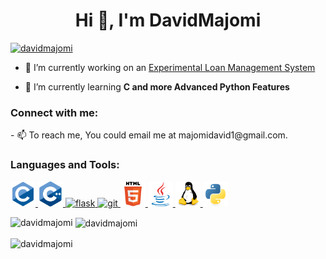 
<h1 align="center">Hi 👋, I'm DavidMajomi</h1>


<p align="left"> <a href="https://github.com/ryo-ma/github-profile-trophy"><img src="https://github-profile-trophy.vercel.app/?username=davidmajomi" alt="davidmajomi" /></a> </p>

- 🔭 I’m currently working on an [Experimental Loan Management System](https://github.com/DavidMajomi/Loan-Management-System-Experiment)

- 🌱 I’m currently learning **C and more Advanced Python Features**
  


<h3 align="left">Connect with me:</h3>
- 📫 To reach me, You could email me at majomidavid1@gmail.com.
<p align="left">
</p>

<h3 align="left">Languages and Tools:</h3>
<p align="left"> <a href="https://www.cprogramming.com/" target="_blank" rel="noreferrer"> <img src="https://raw.githubusercontent.com/devicons/devicon/master/icons/c/c-original.svg" alt="c" width="40" height="40"/> </a> <a href="https://www.w3schools.com/cpp/" target="_blank" rel="noreferrer"> <img src="https://raw.githubusercontent.com/devicons/devicon/master/icons/cplusplus/cplusplus-original.svg" alt="cplusplus" width="40" height="40"/> </a> <a href="https://flask.palletsprojects.com/" target="_blank" rel="noreferrer"> <img src="https://www.vectorlogo.zone/logos/pocoo_flask/pocoo_flask-icon.svg" alt="flask" width="40" height="40"/> </a> <a href="https://git-scm.com/" target="_blank" rel="noreferrer"> <img src="https://www.vectorlogo.zone/logos/git-scm/git-scm-icon.svg" alt="git" width="40" height="40"/> </a> <a href="https://www.w3.org/html/" target="_blank" rel="noreferrer"> <img src="https://raw.githubusercontent.com/devicons/devicon/master/icons/html5/html5-original-wordmark.svg" alt="html5" width="40" height="40"/> </a> <a href="https://www.java.com" target="_blank" rel="noreferrer"> <img src="https://raw.githubusercontent.com/devicons/devicon/master/icons/java/java-original.svg" alt="java" width="40" height="40"/> </a> <a href="https://www.linux.org/" target="_blank" rel="noreferrer"> <img src="https://raw.githubusercontent.com/devicons/devicon/master/icons/linux/linux-original.svg" alt="linux" width="40" height="40"/> </a> <a href="https://www.python.org" target="_blank" rel="noreferrer"> <img src="https://raw.githubusercontent.com/devicons/devicon/master/icons/python/python-original.svg" alt="python" width="40" height="40"/> </a> </p>



<p><img align="left" src="https://github-readme-stats.vercel.app/api/top-langs?username=davidmajomi&show_icons=true&locale=en&layout=compact" alt="davidmajomi" /></p>

<p>&nbsp;<img align="center" src="https://github-readme-stats.vercel.app/api?username=davidmajomi&show_icons=true&locale=en" alt="davidmajomi" /></p>

<p><img align="center" src="https://github-readme-streak-stats.herokuapp.com/?user=davidmajomi&" alt="davidmajomi" /></p>



<!---
DavidMajomi/DavidMajomi is a ✨ special ✨ repository because its `README.md` (this file) appears on your GitHub profile.
You can click the Preview link to take a look at your changes.
--->



